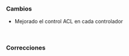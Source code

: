 <h3>Cambios</h3>
<ul>
    <li>Mejorado el control ACL en cada controlador</li>
</ul>
</br>
<h3>Correcciones</h3>
<ul>
</ul>